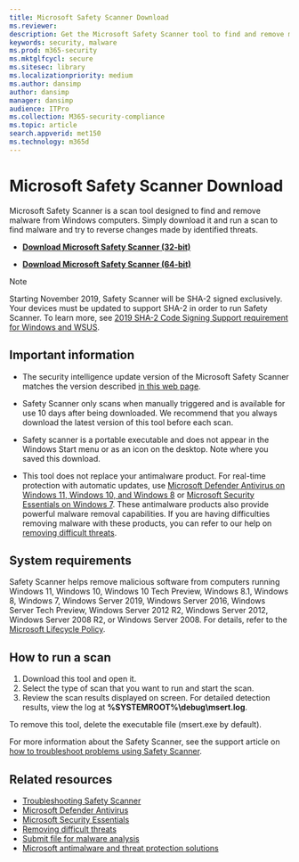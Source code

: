 ```yaml
---
title: Microsoft Safety Scanner Download
ms.reviewer: 
description: Get the Microsoft Safety Scanner tool to find and remove malware from Windows computers.
keywords: security, malware
ms.prod: m365-security
ms.mktglfcycl: secure
ms.sitesec: library
ms.localizationpriority: medium
ms.author: dansimp
author: dansimp
manager: dansimp
audience: ITPro
ms.collection: M365-security-compliance
ms.topic: article
search.appverid: met150
ms.technology: m365d
---
```

# Microsoft Safety Scanner Download

Microsoft Safety Scanner is a scan tool designed to find and remove malware from Windows computers. Simply download it and run a scan to find malware and try to reverse changes made by identified threats.

- **[Download Microsoft Safety Scanner (32-bit)](https://go.microsoft.com/fwlink/?LinkId=212733)**

- **[Download Microsoft Safety Scanner (64-bit)](https://go.microsoft.com/fwlink/?LinkId=212732)**

> [!NOTE]
> Starting November 2019, Safety Scanner will be SHA-2 signed exclusively. Your devices must be updated to support SHA-2 in order to run Safety Scanner. To learn more, see [2019 SHA-2 Code Signing Support requirement for Windows and WSUS](https://support.microsoft.com/help/4472027/2019-sha-2-code-signing-support-requirement-for-windows-and-wsus).

## Important information

- The security intelligence update version of the Microsoft Safety Scanner matches the version described [in this web page](https://www.microsoft.com/wdsi/definitions).

- Safety Scanner only scans when manually triggered and is available for use 10 days after being downloaded. We recommend that you always download the latest version of this tool before each scan.

- Safety scanner is a portable executable and does not appear in the Windows Start menu or as an icon on the desktop. Note where you saved this download.

- This tool does not replace your antimalware product. For real-time protection with automatic updates, use [Microsoft Defender Antivirus on Windows 11, Windows 10, and Windows 8](https://www.microsoft.com/windows/comprehensive-security) or [Microsoft Security Essentials on Windows 7](https://support.microsoft.com/help/14210/security-essentials-download). These antimalware products also provide powerful malware removal capabilities. If you are having difficulties removing malware with these products, you can refer to our help on [removing difficult threats](https://www.microsoft.com/wdsi/help/troubleshooting-infection).

## System requirements

Safety Scanner helps remove malicious software from computers running Windows 11, Windows 10, Windows 10 Tech Preview, Windows 8.1, Windows 8, Windows 7, Windows Server 2019, Windows Server 2016, Windows Server Tech Preview, Windows Server 2012 R2, Windows Server 2012, Windows Server 2008 R2, or Windows Server 2008. For details, refer to the [Microsoft Lifecycle Policy](/lifecycle/).

## How to run a scan

1. Download this tool and open it.
2. Select the type of scan that you want to run and start the scan.
3. Review the scan results displayed on screen. For detailed detection results, view the log at **%SYSTEMROOT%\debug\msert.log**.

To remove this tool, delete the executable file (msert.exe by default).

For more information about the Safety Scanner, see the support article on [how to troubleshoot problems using Safety Scanner](https://support.microsoft.com/kb/2520970).

## Related resources

- [Troubleshooting Safety Scanner](https://support.microsoft.com/help/2520970/how-to-troubleshoot-an-error-when-you-run-the-microsoft-safety-scanner)
- [Microsoft Defender Antivirus](https://www.microsoft.com/windows/comprehensive-security)
- [Microsoft Security Essentials](https://support.microsoft.com/help/14210/security-essentials-download)
- [Removing difficult threats](https://support.microsoft.com/help/4466982/windows-10-troubleshoot-problems-with-detecting-and-removing-malware)
- [Submit file for malware analysis](https://www.microsoft.com/wdsi/filesubmission)
- [Microsoft antimalware and threat protection solutions](/microsoft-365/security/defender-endpoint/microsoft-defender-endpoint)
